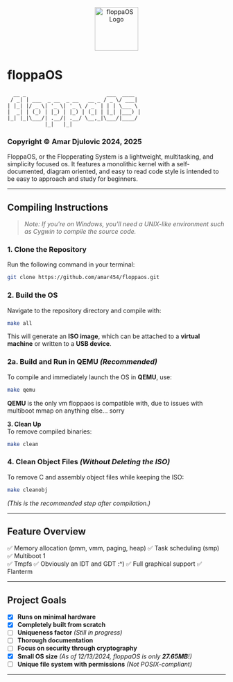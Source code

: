 <div style="text-align: center;">  
  <img src="https://github.com/amar454/floppaos/blob/main/floppaOS_logo.jpeg?raw=true" alt="floppaOS Logo" width="100">  
</div>  

# **floppaOS**  

```
  __ _                          ___  ____  
 / _| | ___  _ __  _ __   __ _ / _ \/ ___| 
| |_| |/ _ \| '_ \| '_ \ / _` | | | \___ \ 
|  _| | (_) | |_) | |_) | (_| | |_| |___) |
|_| |_|\___/| .__/| .__/ \__,_|\___/|____/ 
            |_|   |_|                             
```  

### **Copyright © Amar Djulovic 2024, 2025**  

FloppaOS, or the Flopperating System is a lightweight, multitasking, and simplicity focused os.
It features a monolithic kernel with a self-documented, diagram oriented, and easy to read code style
is intended to be easy to approach and study for beginners. 
 
---

## **Compiling Instructions**  

> *Note: If you're on Windows, you'll need a UNIX-like environment such as Cygwin to compile the source code.*  

### **1. Clone the Repository**  
Run the following command in your terminal:  
```bash
git clone https://github.com/amar454/floppaos.git
```

### **2. Build the OS**  
Navigate to the repository directory and compile with:  
```bash
make all
```  
This will generate an **ISO image**, which can be attached to a **virtual machine** or written to a **USB device**.  

### **2a. Build and Run in QEMU** *(Recommended)*  
To compile and immediately launch the OS in **QEMU**, use:  
```bash
make qemu
```  
**QEMU** is the only vm floppaos is compatible with, due to issues with multiboot mmap on anything else... sorry

**3. Clean Up**  
To remove compiled binaries:  
```bash
make clean
```  

### **4. Clean Object Files** *(Without Deleting the ISO)*  
To remove C and assembly object files while keeping the ISO:  
```bash
make cleanobj
```  
*(This is the recommended step after compilation.)*  

---

## **Feature Overview**  

✅ Memory allocation (pmm, vmm, paging, heap)
✅ Task scheduling (smp) 
✅ Multiboot 1   
✅ Tmpfs
✅ Obviously an IDT and GDT :^)
✅ Full graphical support 
✅ Flanterm 

---

## **Project Goals**  

- [x] **Runs on minimal hardware**  
- [x] **Completely built from scratch**  
- [ ] **Uniqueness factor** *(Still in progress)*  
- [ ] **Thorough documentation**  
- [ ] **Focus on security through cryptography**  
- [x] **Small OS size** *(As of 12/13/2024, floppaOS is only **27.65MB**!)*  
- [ ] **Unique file system with permissions** *(Not POSIX-compliant)*  

---